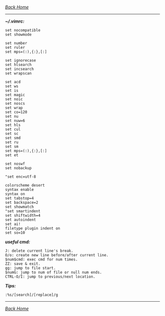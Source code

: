 _*[Back Home](https://bluefalconjun.github.io)*_
***  

_**~/.vimrc:**_  

    set nocompatible
    set showmode

    set number
    set ruler
    set mps=(:),{:},[:]

    set ignorecase
    set hlsearch
    set incsearch
    set wrapscan

    set acd
    set ws
    set is
    set magic
    set noic
    set noscs
    set wrap
    set co=120
    set nu
    set nuw=6
    set hls
    set cul
    set sc
    set smd
    set ru
    set sm
    set mps=(:),{:},[:]
	set et

    set noswf
    set nobackup

    "set enc=utf-8

    colorscheme desert
    syntax enable
    syntax on
    set tabstop=4
    set backspace=2
    set showmatch
    "set smartindent
    set shiftwidth=4
    set autoindent
    set ai!
    filetype plugin indent on
    set so=10

_**useful cmd:**_  

    J: delete current line's break.
    O/o: create new line before/after current line.
    $num$cmd: exec cmd for num times.
    ZZ: save & exit.
    gg: jump to file start.
    $numG: jump to num of file or null num ends.
    CTRL-O/I: jump to previous/next location.

_**Tips:**_

    :%s/[search]/[replace]/g


***  
_*[Back Home](https://bluefalconjun.github.io)*_

